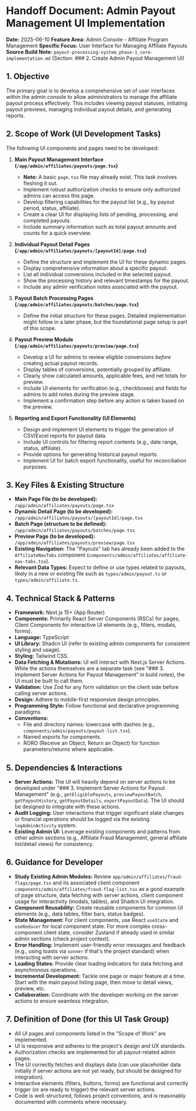 # Handoff Document: Admin Payout Management UI Implementation

**Date:** 2025-06-10
**Feature Area:** Admin Console - Affiliate Program Management
**Specific Focus:** User Interface for Managing Affiliate Payouts
**Source Build Note:** `payout-processing-system_phase-1_core-implementation.md` (Section: ### 2. Create Admin Payout Management UI)

## 1. Objective

The primary goal is to develop a comprehensive set of user interfaces within the admin console to allow administrators to manage the affiliate payout process effectively. This includes viewing payout statuses, initiating payout previews, managing individual payout details, and generating reports.

## 2. Scope of Work (UI Development Tasks)

The following UI components and pages need to be developed:

1.  **Main Payout Management Interface (`/app/admin/affiliates/payouts/page.tsx`)**
    *   **Note:** A basic `page.tsx` file may already exist. This task involves fleshing it out.
    *   Implement robust authorization checks to ensure only authorized admins can access this page.
    *   Develop filtering capabilities for the payout list (e.g., by payout period, status, affiliate).
    *   Create a clear UI for displaying lists of pending, processing, and completed payouts.
    *   Include summary information such as total payout amounts and counts for a quick overview.

2.  **Individual Payout Detail Pages (`/app/admin/affiliates/payouts/[payoutId]/page.tsx`)**
    *   Define the structure and implement the UI for these dynamic pages.
    *   Display comprehensive information about a specific payout.
    *   List all individual conversions included in the selected payout.
    *   Show the processing history and relevant timestamps for the payout.
    *   Include any admin verification notes associated with the payout.

3.  **Payout Batch Processing Pages (`/app/admin/affiliates/payouts/batches/page.tsx`)**
    *   Define the initial structure for these pages. Detailed implementation might follow in a later phase, but the foundational page setup is part of this scope.

4.  **Payout Preview Module (`/app/admin/affiliates/payouts/preview/page.tsx`)**
    *   Develop a UI for admins to review eligible conversions *before* creating actual payout records.
    *   Display tables of conversions, potentially grouped by affiliate.
    *   Clearly show calculated amounts, applicable fees, and net totals for preview.
    *   Include UI elements for verification (e.g., checkboxes) and fields for admins to add notes during the preview stage.
    *   Implement a confirmation step before any action is taken based on the preview.

5.  **Reporting and Export Functionality (UI Elements)**
    *   Design and implement UI elements to trigger the generation of CSV/Excel reports for payout data.
    *   Include UI controls for filtering report contents (e.g., date range, status, affiliate).
    *   Provide options for generating historical payout reports.
    *   Implement UI for batch export functionality, useful for reconciliation purposes.

## 3. Key Files & Existing Structure

*   **Main Page File (to be developed):** `/app/admin/affiliates/payouts/page.tsx`
*   **Dynamic Detail Page (to be developed):** `/app/admin/affiliates/payouts/[payoutId]/page.tsx`
*   **Batch Page (structure to be defined):** `/app/admin/affiliates/payouts/batches/page.tsx`
*   **Preview Page (to be developed):** `/app/admin/affiliates/payouts/preview/page.tsx`
*   **Existing Navigation:** The "Payouts" tab has already been added to the `AffiliateNavTabs` component (`components/admin/affiliates/affiliate-nav-tabs.tsx`).
*   **Relevant Data Types:** Expect to define or use types related to payouts, likely in a new or existing file such as `types/admin/payout.ts` or `types/admin/affiliate.ts`.

## 4. Technical Stack & Patterns

*   **Framework:** Next.js 15+ (App Router)
*   **Components:** Primarily React Server Components (RSCs) for pages, Client Components for interactive UI elements (e.g., filters, modals, forms).
*   **Language:** TypeScript
*   **UI Library:** Shadcn UI (refer to existing admin components for consistent styling and usage).
*   **Styling:** Tailwind CSS.
*   **Data Fetching & Mutations:** UI will interact with Next.js Server Actions. While the actions themselves are a separate task (see "### 3. Implement Server Actions for Payout Management" in build notes), the UI must be built to call them.
*   **Validation:** Use Zod for any form validation on the client side before calling server actions.
*   **Design:** Adhere to mobile-first responsive design principles.
*   **Programming Style:** Follow functional and declarative programming paradigms.
*   **Conventions:**
    *   File and directory names: lowercase with dashes (e.g., `components/admin/payouts/payout-list.tsx`).
    *   Named exports for components.
    *   RORO (Receive an Object, Return an Object) for function parameters/returns where applicable.

## 5. Dependencies & Interactions

*   **Server Actions:** The UI will heavily depend on server actions to be developed under "### 3. Implement Server Actions for Payout Management" (e.g., `getEligiblePayouts`, `previewPayoutBatch`, `getPayoutHistory`, `getPayoutDetails`, `exportPayoutData`). The UI should be designed to integrate with these actions.
*   **Audit Logging:** User interactions that trigger significant state changes or financial operations should be logged via the existing `logAdminActivity` system.
*   **Existing Admin UI:** Leverage existing components and patterns from other admin sections (e.g., Affiliate Fraud Management, general affiliate list/detail views) for consistency.

## 6. Guidance for Developer

*   **Study Existing Admin Modules:** Review `app/admin/affiliates/fraud-flags/page.tsx` and its associated client component `components/admin/affiliates/fraud-flag-list.tsx` as a good example of page structure, data fetching with server actions, client component usage for interactivity (modals, tables), and Shadcn UI integration.
*   **Component Reusability:** Create reusable components for common UI elements (e.g., data tables, filter bars, status badges).
*   **State Management:** For client components, use React `useState` and `useReducer` for local component state. For more complex cross-component client state, consider Zustand if already used in similar admin sections (check project context).
*   **Error Handling:** Implement user-friendly error messages and feedback (e.g., using toasts via `sonner` if that's the project standard) when interacting with server actions.
*   **Loading States:** Provide clear loading indicators for data fetching and asynchronous operations.
*   **Incremental Development:** Tackle one page or major feature at a time. Start with the main payout listing page, then move to detail views, preview, etc.
*   **Collaboration:** Coordinate with the developer working on the server actions to ensure seamless integration.

## 7. Definition of Done (for this UI Task Group)

*   All UI pages and components listed in the "Scope of Work" are implemented.
*   UI is responsive and adheres to the project's design and UX standards.
*   Authorization checks are implemented for all payout-related admin pages.
*   The UI correctly fetches and displays data (can use placeholder data initially if server actions are not yet ready, but should be designed for integration).
*   Interactive elements (filters, buttons, forms) are functional and correctly trigger (or are ready to trigger) the relevant server actions.
*   Code is well-structured, follows project conventions, and is reasonably documented with comments where necessary.
